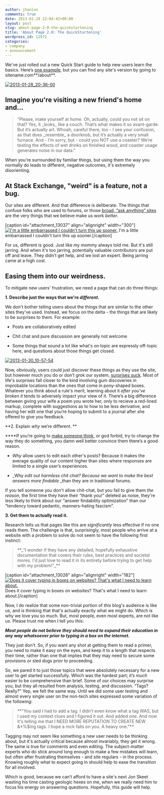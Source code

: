 ```yaml
---
author: jhanlon
comments: true
date: 2013-01-29 22:04:42+00:00
layout: post
slug: about-page-2-0-the-quickstartening
title: 'About Page 2.0: The QuickStartening'
wordpress_id: 12972
categories:
- company
- announcement
---
```


We've just rolled out a new Quick Start guide to help new users learn the basics. Here’s [one example](http://askdifferent.com/about), but you can find any site's version by going to sitename.com**/about**.


[![2013-01-28_20-36-00](/blog/images/2013-01-29-about-page-2-0-the-quickstartening/2013-01-28_20-36-00.jpeg)](/blog/images/2013-01-29-about-page-2-0-the-quickstartening/2013-01-28_20-36-00.jpeg)





## Imagine you're visiting a new friend's home and...




<blockquote>"Please, make yourself at home. Oh, actually, could you not sit on that? Yes, it _looks_ like a couch. That’s what makes it so avant-garde. But it’s actually art. Whoah, careful there, too - I see your confusion, as that does _resemble_ a doorknob, but it’s actually a very small furnace. And - I’m sorry, but - could you NOT use a coaster? We’re testing the effects of wet drinks on finished wood, and coaster usage generates noise in our data."</blockquote>


When you're surrounded by familiar things, but using them the way you normally do leads to different, negative outcomes, it's extremely disorienting.


## At Stack Exchange, "weird" is a feature, not a bug.


Our sites are different. And that difference is deliberate. The things that confuse folks who are used to forums, or those [broad, “ask anything” sites](http://answers.yahoo.com) are the very things that we believe make us work _better_.

[caption id="attachment_13037" align="alignright" width="300"][![I'm a little embarrassed I couldn't turn this up sooner.](/blog/images/2013-01-29-about-page-2-0-the-quickstartening/2013-01-29_09-53-17-300x154.png)](/blog/images/2013-01-29-about-page-2-0-the-quickstartening/2013-01-29_09-53-17.png) I'm a little embarrassed I couldn't turn this up sooner.[/caption]

For us, different is good. Just like my mommy always told me. But it's still jarring. And when it's too jarring, potentially valuable contributors are put off and leave. They didn’t get help, and we lost an expert. Being jarring came at a high cost.


## Easing them into our weirdness.


To mitigate new users' frustration, we need a page that can do three things:

**1. Describe just the ways that we're _different_.**

We don't bother telling users about the things that are similar to the other sites they've used. Instead, we focus on the delta - the things that are likely to be surprises to them. For example:



	
  * Posts are collaboratively edited

	
  * Chit chat and pure discussion are generally not welcome

	
  * Some things that _sound_ a lot like what's on topic are expressly off-topic here, and questions about those things get closed.




[![2013-01-30_10-57-54](/blog/images/2013-01-29-about-page-2-0-the-quickstartening/2013-01-30_10-57-541.png)](/blog/images/2013-01-29-about-page-2-0-the-quickstartening/2013-01-30_10-57-541.png)


Now, obviously, users could just discover these things as they use the site, but however much you do or don’t grok our system, [surprises suck](http://www.joelonsoftware.com/uibook/chapters/fog0000000058.html). Most of life's surprises fall closer to the kind involving gum discoveries in improbable locations than the ones that come in pony-shaped boxes. Whatever you think about a rule's merit, learning about it _after you’ve broken it_ tends to adversely impact your view of it. There’s a big difference between giving your wife a poem you wrote her, only to recieve a red-lined markup, complete with suggestions as to how to be less derivative, and having her edit one that you’re hoping to submit to a journal after she offered to give you feedback.

**2. Explain _why_ we’re different. **

****If you’re going to [make someone think](http://www.codinghorror.com/blog/2010/03/index.html), or god forbid, try to change the way they do something, you damn well better convince them there’s a good reason.



	
  * _Why_ allow users to edit each other's posts? Because it makes the average quality of our content higher than sites where responses are limited to a single user’s experiences.

	
  * _Why _edit out harmless chit chat? Because we want to make the best answers _more findable__ _than they are in traditional forums.


If you tell someone you don't allow chit-chat, but you fail to give them _the reason,_ the first time they have their “thank you!” deleted as noise, they're less likely to think about our “answer findability optimization” than our "tendency toward pedantic, manners-hating fascism”.

**3. Get them to actually read it.**

Research tells us that pages like this are _significantly_ less effective if no one reads them. The challenge is that, surprisingly, most people who arrive at a website with a problem to solve do not seem to have the following first instinct:


<blockquote>**_“I wonder if they have any detailed, hopefully exhaustive documentation that covers their rules, best practices and societal mores. I'd just love to read it in its entirety before trying to get help with my problem!"_**</blockquote>


[caption id="attachment_13026" align="alignright" width="182"][![Does it cover typing in boxes on websites?  That's what I need to learn about.](/blog/images/2013-01-29-about-page-2-0-the-quickstartening/ShowCover.aspx_1.jpeg)](/blog/images/2013-01-29-about-page-2-0-the-quickstartening/ShowCover.aspx_1.jpeg) Does it cover typing in boxes on websites? That's what I need to learn about.[/caption]

Now, I do realize that some non-trivial portion of _this_ blog's audience is like us, and is thinking that that's actually exactly what we might do. Which is why we love you so much. But, most people, even most experts, are not like us. Please trust me when I tell you this:

_**Most people do not believe they should need to expand their education in any way whatsoever prior to typing in a box on the internet.**_

They just don’t. So, if you want any shot at getting them to read a primer, you need to make it easy on the eyes, and keep it to a length that respects their time, rather than one that implies that they may need to secure some provisions or sled dogs prior to proceeding.

So, we pared it to just those topics that were absolutely necessary for a new user to get started successfully. Which was the hardest part; it’s _much_ easier to be comprehensive than brief. Some of our choices may surprise you, but they all resulted from analysis, testing, and discussion. “Tags? Really?” Yep, we felt the same way. Until we did some user testing and almost every single user on the non-tech sites expressed some variation of the following:


<blockquote>**"You said I had to add a tag. I didn’t even know what a tag WAS, but I used my context clues and I figured it out. And added one. And now it's telling me that I NEED MORE REPUTATION TO CREATE NEW &*%$ing tags. I hope a rock falls on you. A heavy one.”**</blockquote>


Tagging may not seem like something a new user needs to be thinking about, but it's actually critical because almost invariably, they get it wrong. The same is true for comments and even editing. The subject-matter experts who do stick around long enough to make a few mistakes will learn, but often after frustrating themselves - and site regulars - in the process. Knowing roughly what to expect going in should help to ease the transition for all involved.

Which is good, because we can’t afford to have a site's next Jon Skeet wasting his time casting geologic hexes on me, when we really need him to focus his energy on answering questions. Hopefully, this guide will help.
